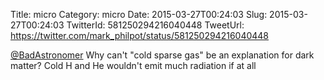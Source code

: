 Title: micro
Category: micro
Date: 2015-03-27T00:24:03
Slug: 2015-03-27T00:24:03
TwitterId: 581250294216040448
TweetUrl: https://twitter.com/mark_philpot/status/581250294216040448

[@BadAstronomer](https://twitter.com/BadAstronomer) Why can't "cold sparse gas" be an explanation for dark matter? Cold H and He wouldn't emit much radiation if at all